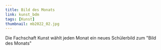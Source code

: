 ```yaml
---
title: Bild des Monats
link: kunst_bdm
tags: [Kunst]
thumbnail: mb2022_02.jpg
---
```

<p>Die Fachschaft Kunst wählt jeden Monat ein neues Schülerbild zum "Bild des Monats"</p>

<figure>
    <v-image name="mb2022_02"></v-image>
</figure>